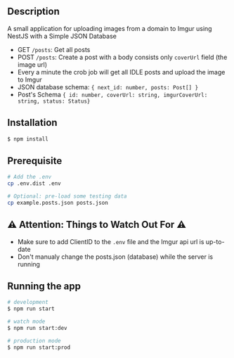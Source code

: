 ## Description

A small application for uploading images from a domain to Imgur using NestJS with a Simple JSON Database
-  GET   `/posts`: Get all posts
-  POST  `/posts`: Create a post with a body consists only `coverUrl` field (the image url)
-  Every a minute the crob job will get all IDLE posts and upload the image to Imgur
-  JSON database schema: `{ next_id: number, posts: Post[] }`
-  Post's Schema `{ id: number, coverUrl: string, imgurCoverUrl: string, status: Status}`

## Installation

```bash
$ npm install
```

## Prerequisite
```bash
# Add the .env
cp .env.dist .env

# Optional: pre-load some testing data
cp example.posts.json posts.json
```
## :warning: Attention: Things to Watch Out For :warning:
- Make sure to add ClientID to the `.env` file and the Imgur api url is up-to-date
- Don't manualy change the posts.json (database) while the server is running


## Running the app
```bash
# development
$ npm run start

# watch mode
$ npm run start:dev

# production mode
$ npm run start:prod
```


